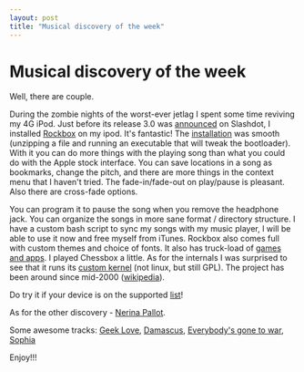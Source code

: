 ```yaml
---
layout: post
title: "Musical discovery of the week"
---
```

Musical discovery of the week
===
Well, there are couple.  
  
During the zombie nights of the worst-ever jetlag I spent some time reviving my 4G iPod. Just before its release 3.0 was [announced][0] on Slashdot, I installed [Rockbox][1] on my ipod. It's fantastic! The [installation][2] was smooth (unzipping a file and running an executable that will tweak the bootloader). With it you can do more things with the playing song than what you could do with the Apple stock interface. You can save locations in a song as bookmarks, change the pitch, and there are more things in the context menu that I haven't tried. The fade-in/fade-out on play/pause is pleasant. Also there are cross-fade options.  
  
You can program it to pause the song when you remove the headphone jack. You can organize the songs in more sane format / directory structure. I have a custom bash script to sync my songs with my music player, I will be able to use it now and free myself from iTunes. Rockbox also comes full with custom themes and choice of fonts. It also has truck-load of [games and apps][3]. I played Chessbox a little. As for the internals I was surprised to see that it runs its [custom kernel][4] (not linux, but still GPL). The project has been around since mid-2000 ([wikipedia][5]).  
  
Do try it if your device is on the supported [list][6]!  
  
As for the other discovery - [Nerina Pallot][7].  
  
Some awesome tracks: [Geek Love][8], [Damascus][9], [Everybody's gone to war][10], [Sophia][11]  
  
Enjoy!!!  


[0]: http://mobile.slashdot.org/article.pl?sid=08/09/26/023243
[1]: http://www.rockbox.org/
[2]: http://download.rockbox.org/manual/rockbox-ipod4gray/rockbox-buildch2.html#x4-60002
[3]: http://download.rockbox.org/manual/rockbox-ipod4gray/rockbox-buildch10.html#x13-14200010
[4]: http://www.rockbox.org/twiki/bin/view/Main/RockboxKernel
[5]: http://en.wikipedia.org/wiki/Rockbox
[6]: http://www.rockbox.org/manual.shtml
[7]: http://www.last.fm/music/Nerina+Pallot
[8]: http://www.youtube.com/watch?v=VXn8WXA5Pes
[9]: http://www.youtube.com/watch?v=R7mlnGAEMdc
[10]: http://www.youtube.com/watch?v=9F3JH-e2zs4
[11]: http://www.youtube.com/watch?v=-x5cnSn1XMk
